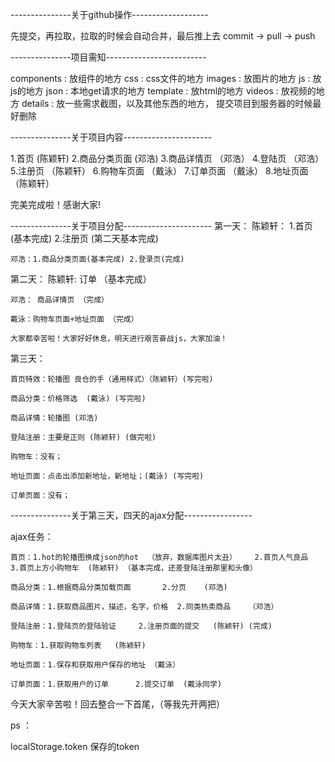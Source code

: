 ---------------关于github操作-------------------

先提交，再拉取，拉取的时候会自动合并，最后推上去
commit -> pull -> push

---------------项目需知-------------------------

components : 放组件的地方
css : css文件的地方
images : 放图片的地方
js : 放js的地方
json : 本地get请求的地方
template : 放html的地方
videos : 放视频的地方
details : 放一些需求截图，以及其他东西的地方，
提交项目到服务器的时候最好删除


---------------关于项目内容----------------------

1.首页 (陈颖轩)
2.商品分类页面 (邓浩)
3.商品详情页 （邓浩）
4.登陆页 （邓浩）
5.注册页  （陈颖轩）
6.购物车页面 （戴泳）
7.订单页面 （戴泳）
8.地址页面（陈颖轩）

完美完成啦！感谢大家!

---------------关于项目分配----------------------
第一天：
	陈颖轩： 1.首页 (基本完成) 2.注册页 (第二天基本完成)

	邓浩：1.商品分类页面(基本完成) 2.登录页(完成)


第二天：
	陈颖轩: 订单 （基本完成）

	邓浩： 商品详情页 （完成）

	戴泳：购物车页面+地址页面 （完成）

	大家都幸苦啦！大家好好休息，明天进行艰苦奋战js，大家加油！

第三天：

	首页特效：轮播图 良仓的手（通用样式）（陈颖轩）(写完啦)

	商品分类：价格筛选  (戴泳) (写完啦)

	商品详情：轮播图 (邓浩)	

	登陆注册：主要是正则 (陈颖轩) (做完啦)

	购物车：没有；

	地址页面：点击出添加新地址，新地址；(戴泳) (写完啦)

	订单页面：没有；

---------------关于第三天，四天的ajax分配-----------------

ajax任务：

	首页：1.hot的轮播图换成json的hot	（放弃，数据库图片太丑）	2.首页人气良品	3.首页上方小购物车	(陈颖轩) （基本完成，还差登陆注册那里和头像）

	商品分类：1.根据商品分类加载页面		2.分页	(邓浩)

	商品详情：1.获取商品图片，描述，名字，价格	2.同类热卖商品	（邓浩）

	登陆注册：1.登陆页的登陆验证		2.注册页面的提交	(陈颖轩) (完成)

	购物车：1.获取购物车列表	(陈颖轩)

	地址页面：1.保存和获取用户保存的地址	（戴泳）

	订单页面：1.获取用户的订单		2.提交订单  (戴泳同学)


今天大家辛苦啦！回去整合一下首尾，（等我先开两把）



ps ：

localStorage.token 保存的token